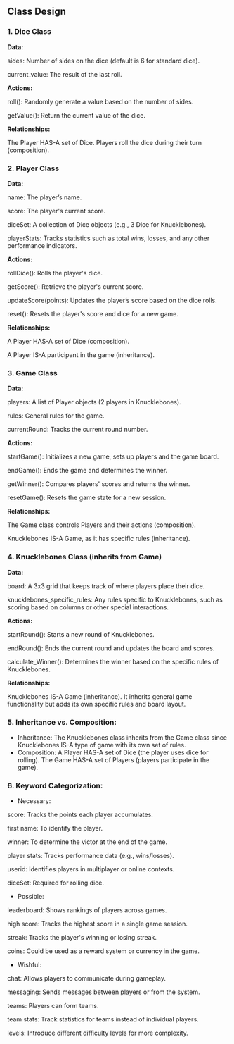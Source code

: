 ## Class Design

### 1. Dice Class

**Data:**

sides: Number of sides on the dice (default is 6 for standard dice).

current_value: The result of the last roll.

**Actions:**

roll(): Randomly generate a value based on the number of sides.

getValue(): Return the current value of the dice.

**Relationships:**

The Player HAS-A set of Dice. Players roll the dice during their turn (composition).

### 2. Player Class

**Data:**

name: The player’s name.

score: The player's current score.

diceSet: A collection of Dice objects (e.g., 3 Dice for Knucklebones).

playerStats: Tracks statistics such as total wins, losses, and any other performance indicators.

**Actions:**

rollDice(): Rolls the player's dice.

getScore(): Retrieve the player's current score.

updateScore(points): Updates the player’s score based on the dice rolls.

reset(): Resets the player's score and dice for a new game.

**Relationships:**

A Player HAS-A set of Dice (composition).

A Player IS-A participant in the game (inheritance).

### 3. Game Class

**Data:**

players: A list of Player objects (2 players in Knucklebones).

rules: General rules for the game.

currentRound: Tracks the current round number.

**Actions:**

startGame(): Initializes a new game, sets up players and the game board.

endGame(): Ends the game and determines the winner.

getWinner(): Compares players' scores and returns the winner.

resetGame(): Resets the game state for a new session.

**Relationships:**

The Game class controls Players and their actions (composition).

Knucklebones IS-A Game, as it has specific rules (inheritance).

### 4. Knucklebones Class (inherits from Game)

**Data:**

board: A 3x3 grid that keeps track of where players place their dice.

knucklebones_specific_rules: Any rules specific to Knucklebones, such as scoring based on columns or other special interactions.

**Actions:**

startRound(): Starts a new round of Knucklebones.

endRound(): Ends the current round and updates the board and scores.

calculate_Winner(): Determines the winner based on the specific rules of Knucklebones.

**Relationships:**

Knucklebones IS-A Game (inheritance). It inherits general game functionality but adds its own specific rules and board layout.

### 5. Inheritance vs. Composition:
- Inheritance:
The Knucklebones class inherits from the Game class since Knucklebones IS-A type of game with its own set of rules.
- Composition:
A Player HAS-A set of Dice (the player uses dice for rolling).
The Game HAS-A set of Players (players participate in the game).

### 6. Keyword Categorization:
- Necessary:

score: Tracks the points each player accumulates.

first name: To identify the player.

winner: To determine the victor at the end of the game.

player stats: Tracks performance data (e.g., wins/losses).

userid: Identifies players in multiplayer or online contexts.

diceSet: Required for rolling dice.

- Possible:

leaderboard: Shows rankings of players across games.

high score: Tracks the highest score in a single game session.

streak: Tracks the player's winning or losing streak.

coins: Could be used as a reward system or currency in the game.

- Wishful:

chat: Allows players to communicate during gameplay.

messaging: Sends messages between players or from the system.

teams: Players can form teams.

team stats: Track statistics for teams instead of individual players.

levels: Introduce different difficulty levels for more complexity.